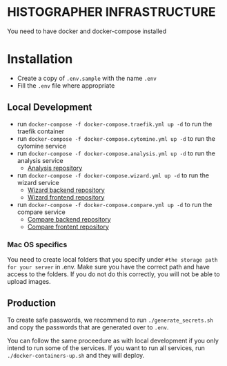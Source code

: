 # HISTOGRAPHER INFRASTRUCTURE #
You need to have docker and docker-compose installed

# Installation
- Create a copy of `.env.sample` with the name `.env`
- Fill the `.env` file where appropriate

## Local Development 
- run `docker-compose -f docker-compose.traefik.yml up -d` to run the traefik container
- run `docker-compose -f docker-compose.cytomine.yml up -d` to run the cytomine service
- run `docker-compose -f docker-compose.analysis.yml up -d` to run the analysis service
  - [Analysis repository](https://github.com/histographer/histographer-analysis)
- run `docker-compose -f docker-compose.wizard.yml up -d` to run the wizard service
  - [Wizard backend repository](https://github.com/histographer/wizard-backend)
  - [Wizard frontend repository](https://github.com/histographer/wizard-frontend)
- run `docker-compose -f docker-compose.compare.yml up -d` to run the compare service
  - [Compare backend repository](https://github.com/histographer/compare-backend)
  - [Compare frontent repository](https://github.com/histographer/compare-frontend)

### Mac OS specifics
You need to create local folders that you specify under `#the storage path for your server` in .env. Make sure you have the correct path and have access to the folders. If you do not do this correctly, you will not be able to upload images.

## Production 
To create safe passwords, we recommend to run `./generate_secrets.sh` and copy the passwords that are generated over to `.env`.

You can follow the same proceedure as with local development if you only intend to run some of the services. 
If you want to run all services, run `./docker-containers-up.sh` and they will deploy.
